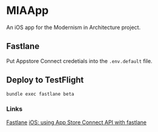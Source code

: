 # MIAApp
An iOS app for the Modernism in Architecture project.

## Fastlane 

Put Appstore Connect credetials into the  `.env.default` file.

## Deploy to TestFlight

`bundle exec fastlane beta`

### Links

[Fastlane](https://docs.fastlane.tools)
[iOS: using App Store Connect API with fastlane](https://pgu.dev/2021/06/26/app-store-connect-access-key.html)